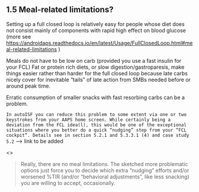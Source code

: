 ## 1.5 Meal-related limitations?

Setting up a full closed loop is relatively easy for people whose diet does not consist mainly of
	components with rapid high effect on blood glucose (more see
	https://androidaps.readthedocs.io/en/latest/Usage/FullClosedLoop.html#meal-related-limitations )


Meals do not have to be low on carb (provided you use a fast insulin for your FCL)
	Fat or protein rich diets, or slow digestion/gastroparesis, make things easier rather than harder for
	the full closed loop because late carbs nicely cover for inevitable “tails” of late action from SMBs
	needed before or around peak time.


Erratic consumption of smaller snacks with fast resorbing carbs can be a problem.
	
`In autoISF you can reduce this problem to some extent via one or two keystrokes from your
	AAPS home screen. While certainly being a deviation from the FCL idea(l), this would be
	one of the exceptional situations where you better do a quick “nudging” step from your “FCL
	cockpit”. Details see in section 5.2.1 and 5.3.3.1 (4) and case study 5.2`  --> link to be added

	
<> <blockquote> Really, there are no meal limitations.
	The sketched more problematic options just force you to decide which extra “nudging”
	efforts and/or worsened %TIR (and/or “behavioral adjustments”, like less snacking) you are
	willing to accept, occasionally.</blockquote>


